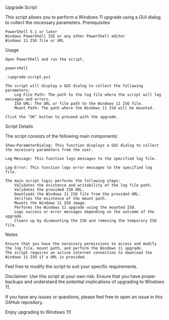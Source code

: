 Upgrade Script

This script allows you to perform a Windows 11 upgrade using a GUI dialog to collect the necessary parameters.
Prerequisites

    PowerShell 5.1 or later
    Windows PowerShell ISE or any other PowerShell editor
    Windows 11 ISO file or URL

Usage

    Open PowerShell and run the script.

    powershell

    .\upgrade-script.ps1

    The script will display a GUI dialog to collect the following parameters:
        Log File Path: The path to the log file where the script will log messages and errors.
        ISO URL: The URL or file path to the Windows 11 ISO file.
        Mount Path: The path where the Windows 11 ISO will be mounted.

    Click the "OK" button to proceed with the upgrade.

Script Details

The script consists of the following main components:

    Show-ParameterDialog: This function displays a GUI dialog to collect the necessary parameters from the user.

    Log-Message: This function logs messages to the specified log file.

    Log-Error: This function logs error messages to the specified log file.

    The main script logic performs the following steps:
        Validates the existence and writability of the log file path.
        Validates the provided ISO URL.
        Downloads the Windows 11 ISO file from the provided URL.
        Verifies the existence of the mount path.
        Mounts the Windows 11 ISO image.
        Performs the Windows 11 upgrade using the mounted ISO.
        Logs success or error messages depending on the outcome of the upgrade.
        Cleans up by dismounting the ISO and removing the temporary ISO file.

Notes

    Ensure that you have the necessary permissions to access and modify the log file, mount path, and perform the Windows 11 upgrade.
    The script requires an active internet connection to download the Windows 11 ISO if a URL is provided.

Feel free to modify the script to suit your specific requirements.

Disclaimer: Use this script at your own risk. Ensure that you have proper backups and understand the potential implications of upgrading to Windows 11.

If you have any issues or questions, please feel free to open an issue in this GitHub repository.

Enjoy upgrading to Windows 11!
